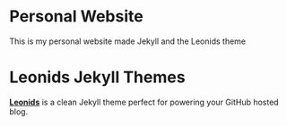 # Personal Website

This is my personal website made Jekyll and the Leonids theme

# Leonids Jekyll Themes

**[Leonids](http://renyuanz.github.io/leonids)** is a clean Jekyll theme perfect for powering your GitHub hosted blog.
